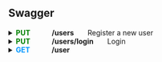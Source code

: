 ## Swagger ##

<details>
<summary>
<span style="color:#008000"><b>PUT</span>
&nbsp; &nbsp; &nbsp; &nbsp; &nbsp; &nbsp; /users</b>
&nbsp; &nbsp; &nbsp; Register a new user </summary>
<br>

**Parameters:** No parameters 

**Request Body:**
```
{ 
  "user": { 
    "email": "user518@testing.com", 
    "password": "Testing151!", 
    "username": "user518" 
  } 
} 
```

**Responses:** 

##### **Curl** #####

```
curl -X 'POST' \ 
  'http://localhost:3000/api/users' \ 
  -H 'accept: */*' \ 
  -H 'Content-Type: application/json' \ 
  -d '{ 
  "user": { 
    "email": "user518@testing.com", 
    "password": "Testing151!", 
    "username": "user518" 
  } 
}' 
```

##### **Request URL** #####

http://localhost:3000/api/users 

##### **Server response** #####

<table>
  <thead>
    <tr>
      <th>Code</th>
      <th>Details</th>
    </tr>
  </thead>
  <tbody>
    <tr>
      <th rowspan=4>200</th>
      <th>Response body</th>
    </tr>
    <tr>
      <td> {
      <br>
      &nbsp; &nbsp;
      "user": { 
      <br>
      &nbsp; &nbsp; &nbsp; &nbsp; &nbsp; &nbsp; &nbsp; &nbsp; &nbsp; &nbsp; 
      "email": "user518@testing.com",
      <br>
      &nbsp; &nbsp; &nbsp; &nbsp; &nbsp; &nbsp; &nbsp; &nbsp; &nbsp; &nbsp; 
      "username": "user518", 
      <br>
      &nbsp; &nbsp; &nbsp; &nbsp; &nbsp; &nbsp; &nbsp; &nbsp; &nbsp; &nbsp; 
      "token": "eyJhbGciOiJIUzI1NiIsInR5cCI6IkpXVCJ9.eyJpZCI6ImNsc3QxZDJ3czAwMDA2M3hiZTVsZHFsOHoiLCJpYXQiOjE3MDgzNTMxNjB9.qvYt8vvmA-Q6JCCjL0MSAvtw2iiO4Kmzna9ai6_BqxQ",
      <br>
      &nbsp; &nbsp; &nbsp; &nbsp; &nbsp; &nbsp; &nbsp; &nbsp; &nbsp; &nbsp; 
      "bio": null,
      <br>
      &nbsp; &nbsp; &nbsp; &nbsp; &nbsp; &nbsp; &nbsp; &nbsp; &nbsp; &nbsp; 
      "image": "https://api.realworld.io/images/smiley-cyrus.jpeg" 
      <br>
      &nbsp; &nbsp;
      }
      <br>
      }
      </td>
    </tr>
    <tr>
      <th>Response headers</th>
    </tr>
    <tr>
      <td>content-type: application/json </td>
    </tr>
  </tbody>
</table>

##### **Responses** #####
<table>
  <thead>
    <tr>
      <th>Code</th>
      <th>Description</th>
      <th>Links</th>
    </tr>
  </thead>
  <tbody>
    <tr>
      <td>200</td>
      <td>User registered successfully</td>
      <td><em>No links</em></td>
    </tr>
    <tr>
  </tbody>
</table>
</details>

<details>
<summary>
<span style="color:#008000"><b>PUT</span>
&nbsp; &nbsp; &nbsp; &nbsp; &nbsp; &nbsp; /users/login</b>
&nbsp; &nbsp; &nbsp; Login </summary>
<br>

**Parameters:** No parameters 

**Request Body:**
```
{ 
  "user": { 
    "email": "user518@testing.com", 
    "password": "Testing151!" 
  } 
} 
```

**Responses:** 

##### **Curl** #####

```
curl -X 'POST' \ 
  'http://localhost:3000/api/users/login' \ 
  -H 'accept: */*' \ 
  -H 'Content-Type: application/json' \ 
  -d '{ 
  "user": { 
    "email": "user518@testing.com", 
    "password": "Testing151!" 
  } 
}' 
```

##### **Request URL** #####

http://localhost:3000/api/users/login

##### **Server response** #####

<table>
  <thead>
    <tr>
      <th>Code</th>
      <th>Details</th>
    </tr>
  </thead>
  <tbody>
    <tr>
      <th rowspan=4>200</th>
      <th>Response body</th>
    </tr>
    <tr>
      <td> {
      <br>
      &nbsp; &nbsp;
      "user": { 
      <br>
      &nbsp; &nbsp; &nbsp; &nbsp; &nbsp; &nbsp; &nbsp; &nbsp; &nbsp; &nbsp; 
      "email": "user518@testing.com",
      <br>
      &nbsp; &nbsp; &nbsp; &nbsp; &nbsp; &nbsp; &nbsp; &nbsp; &nbsp; &nbsp; 
      "username": "user518", 
      <br>
      &nbsp; &nbsp; &nbsp; &nbsp; &nbsp; &nbsp; &nbsp; &nbsp; &nbsp; &nbsp; 
      "token": "eyJhbGciOiJIUzI1NiIsInR5cCI6IkpXVCJ9.eyJpZCI6ImNsc3QxZDJ3czAwMDA2M3hiZTVsZHFsOHoiLCJpYXQiOjE3MDg1MTIxMDV9.9Ar6eoPvWM1ydXFwhsrUy2lHIhoLG5AnskFzAvd9sm4",
      <br>
      &nbsp; &nbsp; &nbsp; &nbsp; &nbsp; &nbsp; &nbsp; &nbsp; &nbsp; &nbsp; 
      "bio": null,
      <br>
      &nbsp; &nbsp; &nbsp; &nbsp; &nbsp; &nbsp; &nbsp; &nbsp; &nbsp; &nbsp; 
      "image": "https://api.realworld.io/images/smiley-cyrus.jpeg" 
      <br>
      &nbsp; &nbsp;
      }
      <br>
      }
      </td>
    </tr>
    <tr>
      <th>Response headers</th>
    </tr>
    <tr>
      <td>content-type: application/json </td>
    </tr>
  </tbody>
</table>

##### **Responses** #####
<table>
  <thead>
    <tr>
      <th>Code</th>
      <th>Description</th>
      <th>Links</th>
    </tr>
  </thead>
  <tbody>
    <tr>
      <td>200</td>
      <td>User logged in successfully</td>
      <td><em>No links</em></td>
    </tr>
    <tr>
  </tbody>
</table>
</details>

<details>
<summary>
<span style="color:#0096FF"><b>GET</span>
&nbsp; &nbsp; &nbsp; &nbsp; &nbsp; &nbsp; /user</b>
&nbsp; &nbsp; &nbsp; </summary>
<br>

**Parameters:** No parameters 

**Responses:** 

##### **Curl** #####

```
curl -X 'GET' \ 
  'http://localhost:3000/api/user' \ 
  -H 'accept: */*' \ 
  -H 'Authorization: Bearer eyJhbGciOiJIUzI1NiIsInR5cCI6IkpXVCJ9.eyJpZCI6ImNsc3QxZDJ3czAwMDA2M3hiZTVsZHFsOHoiLCJpYXQiOjE3MDg1MTIxMDV9.9Ar6eoPvWM1ydXFwhsrUy2lHIhoLG5AnskFzAvd9sm4' 
```

##### **Request URL** #####

http://localhost:3000/api/user

##### **Server response** #####

<table>
  <thead>
    <tr>
      <th>Code</th>
      <th>Details</th>
    </tr>
  </thead>
  <tbody>
    <tr>
      <th rowspan=4>200</th>
      <th>Response body</th>
    </tr>
    <tr>
      <td> {
      <br>
      &nbsp; &nbsp;
      "user": { 
      <br>
      &nbsp; &nbsp; &nbsp; &nbsp; &nbsp; &nbsp; &nbsp; &nbsp; &nbsp; &nbsp; 
      "email": "user518@testing.com",
      <br>
      &nbsp; &nbsp; &nbsp; &nbsp; &nbsp; &nbsp; &nbsp; &nbsp; &nbsp; &nbsp; 
      "username": "user518", 
      <br>
      &nbsp; &nbsp; &nbsp; &nbsp; &nbsp; &nbsp; &nbsp; &nbsp; &nbsp; &nbsp; 
      "token": "eyJhbGciOiJIUzI1NiIsInR5cCI6IkpXVCJ9.eyJpZCI6ImNsc3QxZDJ3czAwMDA2M3hiZTVsZHFsOHoiLCJpYXQiOjE3MDg1MTI0MDh9.FkPKCwyvaMP1MftEFUaIHdx_fhmM_I46Bl7kuaASDuk",
      <br>
      &nbsp; &nbsp; &nbsp; &nbsp; &nbsp; &nbsp; &nbsp; &nbsp; &nbsp; &nbsp; 
      "bio": null,
      <br>
      &nbsp; &nbsp; &nbsp; &nbsp; &nbsp; &nbsp; &nbsp; &nbsp; &nbsp; &nbsp; 
      "image": "https://api.realworld.io/images/smiley-cyrus.jpeg" 
      <br>
      &nbsp; &nbsp;
      }
      <br>
      }
      </td>
    </tr>
    <tr>
      <th>Response headers</th>
    </tr>
    <tr>
      <td>content-type: application/json </td>
    </tr>
  </tbody>
</table>

##### **Responses** #####
<table>
  <thead>
    <tr>
      <th>Code</th>
      <th>Description</th>
      <th>Links</th>
    </tr>
  </thead>
  <tbody>
    <tr>
      <td>200</td>
      <td>Current user retrieved successfully</td>
      <td><em>No links</em></td>
    </tr>
    <tr>
  </tbody>
</table>
</details>